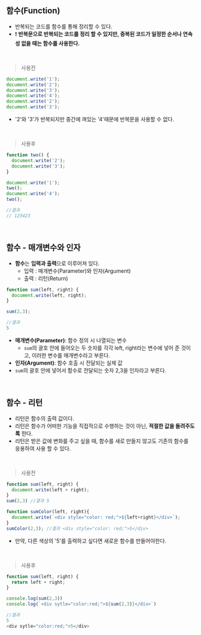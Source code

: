 ## 함수(Function)
- 반복되는 코드를 함수를 통해 정리할 수 있다.
- ❗ **반복문으로 반복되는 코드를 정리 할 수 있지만, 중복된 코드가 일정한 순서나 연속성 없을 때는 함수를 사용한다.**

<br>

> 사용전
```javascript
document.write('1');
document.write('2');
document.write('3');
document.write('4');
document.write('2');
document.write('3');

```
- '2'와 '3'가 반복되지만 중간에 껴있는 '4'때문에 반복문을 사용할 수 없다.

<br>

> 사용후
```javascript
function two() {
  document.write('2');
  document.write('3');
}

document.write('1');
two();
document.write('4');
two();

//결과
// 123423

```

<br>

## 함수 - 매개변수와 인자
- **함수**는 **입력과 출력**으로 이루어져 있다.
  - 입력 : 매개변수(Parameter)와 인자(Argument) 
  - 출력 : 리턴(Return)


```javascript
function sum(left, right) {
  document.write(left, right);
}

sum(2,3);

//결과
5
```

- **매개변수(Parameter)**: 함수 정의 시 나열되는 변수
  - ```sum```의 괄호 안에 들어오는 두 숫자를 각각 left, right라는 변수에 넣어 준 것이고, 이러한 변수를 매개변수라고 부른다.
- **인자(Argument)**: 함수 호출 시 전달되는 실제 값
 - ```sum```의 괄호 안에 넣어서 함수로 전달되는 숫자 2,3을 인자라고 부른다. 

<br>

## 함수 - 리턴
- 리턴은 함수의 출력 값이다.
- 리턴은 함수가 어떠한 기능을 직접적으로 수행하는 것이 아닌, **적절한 값을 돌려주도록** 한다.
- 리턴은 받은 값에 변화를 주고 싶을 때, 함수를 새로 만들지 않고도 기존의 함수를 응용하여 사용 할 수 있다.

<br>

> 사용전
```javascript
function sum(left, right) {
  document.write(left + right);
}
sum(2,3) //결과 5

function sumColor(left, right){
  document.write(`<div style="color: red;">${left+right}</div>`);
}
sumColor(2,3); //결과 <div style="color: red;">5</div>


```
- 만약, 다른 색상의 '5'를 출력하고 싶다면 새로운 함수를 만들어야한다.

<br>

> 사용후
```javascript
function sum(left, right) {
  return left + right;
}

console.log(sum(2,3))
console.log(`<div sytle="color:red;">${sum(2,3)}</div>`)

//결과
5
<div sytle="color:red;">5</div>

```







